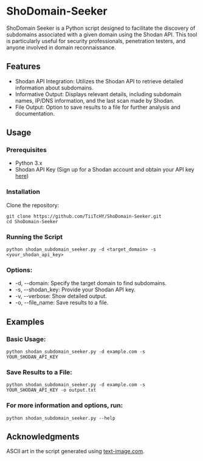 # ShoDomain-Seeker

ShoDomain Seeker is a Python script designed to facilitate the discovery of subdomains associated with a given domain using the Shodan API. This tool is particularly useful for security professionals, penetration testers, and anyone involved in domain reconnaissance.

## Features
- Shodan API Integration: Utilizes the Shodan API to retrieve detailed information about subdomains.
- Informative Output: Displays relevant details, including subdomain names, IP/DNS information, and the last scan made by Shodan.
- File Output: Option to save results to a file for further analysis and documentation.
## Usage
### Prerequisites
- Python 3.x
- Shodan API Key (Sign up for a Shodan account and obtain your API key [here](https://developer.shodan.io/api/requirements))
### Installation
Clone the repository:

```
git clone https://github.com/TiiTcHY/ShoDomain-Seeker.git
cd ShoDomain-Seeker
```
### Running the Script
```
python shodan_subdomain_seeker.py -d <target_domain> -s <your_shodan_api_key>
```
### Options:

- -d, --domain: Specify the target domain to find subdomains.
- -s, --shodan_key: Provide your Shodan API key.
- -v, --verbose: Show detailed output.
- -o, --file_name: Save results to a file.

## Examples
### Basic Usage:
```
python shodan_subdomain_seeker.py -d example.com -s YOUR_SHODAN_API_KEY
```
### Save Results to a File:
```
python shodan_subdomain_seeker.py -d example.com -s YOUR_SHODAN_API_KEY -o output.txt
```
### For more information and options, run:
```
python shodan_subdomain_seeker.py --help
```

## Acknowledgments
ASCII art in the script generated using [text-image.com](text-image.com).




